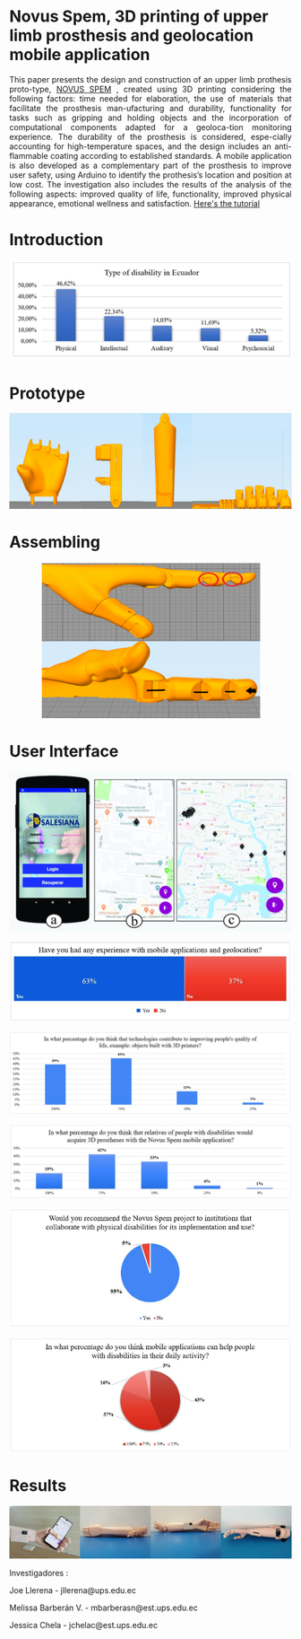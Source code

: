 # Novus Spem, 3D printing of upper limb prosthesis and geolocation mobile application 
<p align="justify"> This paper presents the design and construction of an upper limb prothesis proto-type, 
  <a href="https://n9.cl/48g7">NOVUS SPEM</a> , created using 3D printing considering the following factors: time needed for elaboration, the use of materials that facilitate the prosthesis man-ufacturing and durability, functionality for tasks such as gripping and holding objects and the incorporation of computational components adapted for a geoloca-tion monitoring experience.  The durability of the prosthesis is considered, espe-cially accounting for high-temperature spaces, and the design includes an anti-flammable coating according to established standards. A mobile application is also developed as a complementary part of the prosthesis to improve user safety, using Arduino to identify the prothesis’s location and position at low cost.  The investigation also includes the results of the analysis of the following aspects: improved quality of life, functionality, improved physical appearance, emotional wellness and satisfaction.
<a href="https://youtu.be/j3BNdaQn4N0">Here's the tutorial</a></p>


# Introduction 
<p align="justify"></p>
<p align="center"> <img src="https://github.com/MelissaBarberan/NOVUS-SPEM/blob/master/RESOURCES/1.PNG"></p>

# Prototype
<p align="justify"></p>
<p align="center"> <img src="https://github.com/MelissaBarberan/NOVUS-SPEM/blob/master/RESOURCES/prototype.png"></p>

# Assembling
<p align="justify"></p>
<p align="center"> <img src="https://github.com/MelissaBarberan/NOVUS-SPEM/blob/master/RESOURCES/Assembling.png"></p>

# User Interface
<p align="justify"></p>
<p align="center"> <img src="https://github.com/MelissaBarberan/NOVUS-SPEM/blob/master/RESOURCES/applicative.jpg"></p>
<p align="justify"></p>
<p align="center"> <img src="https://github.com/MelissaBarberan/NOVUS-SPEM/blob/master/RESOURCES/1.jpg"></p>
<p align="justify"></p>
<p align="center"> <img src="https://github.com/MelissaBarberan/NOVUS-SPEM/blob/master/RESOURCES/2.jpg"></p>
<p align="justify"></p>
<p align="center"> <img src="https://github.com/MelissaBarberan/NOVUS-SPEM/blob/master/RESOURCES/3.jpg"></p>
<p align="justify"></p>
<p align="center"> <img src="https://github.com/MelissaBarberan/NOVUS-SPEM/blob/master/RESOURCES/4.jpg"></p>
<p align="justify"></p>
<p align="center"> <img src="https://github.com/MelissaBarberan/NOVUS-SPEM/blob/master/RESOURCES/5.jpg"></p>

# Results
<p align="justify"></p>
<p align="center"> <img src="https://github.com/MelissaBarberan/NOVUS-SPEM/blob/master/RESOURCES/results.png"></p>



Investigadores :</p>
<p>
    Joe Llerena - jllerena@ups.edu.ec 
</p>
<p>
    Melissa Barberán V. - mbarberasn@est.ups.edu.ec
</p>
<p>
    Jessica Chela - jchelac@est.ups.edu.ec
</p>


